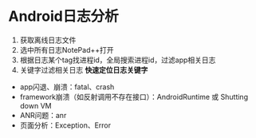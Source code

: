 # Android日志分析
1. 获取离线日志文件
2. 选中所有日志NotePad++打开
3. 根据日志某个tag找进程id，全局搜索进程id，过滤app相关日志
4. 关键字过滤相关日志
**快速定位日志关键字**
+ app闪退、崩溃：fatal、crash
+ framework崩溃（如反射调用不存在接口）：AndroidRuntime 或 Shutting down VM
+ ANR问题：anr
+ 页面分析：Exception、Error
